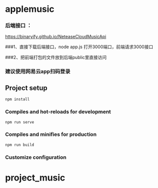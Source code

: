 # applemusic


### 后端接口 ： 
https://binaryify.github.io/NeteaseCloudMusicApi

###1、直接下载后端接口，node app.js 打开3000端口，前端请求3000接口

###2、把前端打包的文件放到后端public里直接访问

###   建议使用网易云app扫码登录

## Project setup
```
npm install
```

### Compiles and hot-reloads for development
```
npm run serve
```

### Compiles and minifies for production
```
npm run build
```

### Customize configuration

# project_music
